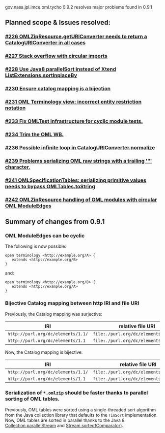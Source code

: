 gov.nasa.jpl.imce.oml.tycho 0.9.2 resolves major problems found in 0.9.1

## Planned scope & Issues resolved:

### [#226 OMLZipResource.getURIConverter needs to return a CatalogURIConverter in all cases](https://github.com/JPL-IMCE/gov.nasa.jpl.imce.oml/issues/226)

### [#227 Stack overflow with circular imports](https://github.com/JPL-IMCE/gov.nasa.jpl.imce.oml/issues/227)

### [#228 Use Java8 parallelSort instead of Xtend ListExtensions.sortInplaceBy](https://github.com/JPL-IMCE/gov.nasa.jpl.imce.oml/issues/228)

### [#230 Ensure catalog mapping is a bijection](https://github.com/JPL-IMCE/gov.nasa.jpl.imce.oml/issues/230)

### [#231 OML Terminology view: incorrect entity restriction notation](https://github.com/JPL-IMCE/gov.nasa.jpl.imce.oml/issues/231)

### [#233 Fix OMLTest infrastructure for cyclic module tests.](https://github.com/JPL-IMCE/gov.nasa.jpl.imce.oml/issues/233)

### [#234 Trim the OML WB.](https://github.com/JPL-IMCE/gov.nasa.jpl.imce.oml/issues/234)

### [#236 Possible infinite loop in CatalogURIConverter.normalize](https://github.com/JPL-IMCE/gov.nasa.jpl.imce.oml/issues/236)

### [#239 Problems serializing OML raw strings with a trailing '"' character.](https://github.com/JPL-IMCE/gov.nasa.jpl.imce.oml/issues/239)

### [#241 OMLSpecificationTables: serializing primitive values needs to bypass OMLTables.toString](https://github.com/JPL-IMCE/gov.nasa.jpl.imce.oml/issues/241)

### [#242 OMLZipResource handling of OML modules with circular OML ModuleEdges](https://github.com/JPL-IMCE/gov.nasa.jpl.imce.oml/issues/242)

## Summary of changes from 0.9.1

### OML ModuleEdges can be cyclic

The following is now possible:

```
open terminology <http://example.org/A> {
   extends <http://example.org/B>
}
```

and:

```
open terminology <http://example.org/B> {
   extends <http://example.org/A>
}
```

### Bijective Catalog mapping between http IRI and file URI

Previously, the Catalog mapping was surjective:


| IRI | relative file URI |
|----|----|
| `http://purl.org/dc/elements/1.1/` | `file:./purl.org/dc/elements/1.1.owl` |
| `http://purl.org/dc/elements/1.1` | `file:./purl.org/dc/elements/1.1.owl` |


Now, the Catalog mapping is bijective:


| IRI | relative file URI |
|----|----|
| `http://purl.org/dc/elements/1.1/` | `file:./purl.org/dc/elements/1.1/.owl` |
| `http://purl.org/dc/elements/1.1` | `file:./purl.org/dc/elements/1.1.owl` |

### Serialization of `*.omlzip` should be faster thanks to parallel sorting of OML tables.

Previously, OML tables were sorted using a single-threaded sort algorithm from the Java collection library that defaults to the `TimSort` implementation.
Now, OML tables are sorted in parallel thanks to the Java 8 [Collection.parallelStream](https://docs.oracle.com/javase/8/docs/api/java/util/Collection.html#parallelStream--)
and [Stream.sorted(Comparator)](https://docs.oracle.com/javase/8/docs/api/java/util/stream/Stream.html#sorted-java.util.Comparator-).
